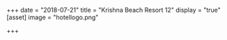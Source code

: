 +++
date = "2018-07-21"
title = "Krishna Beach Resort 12"
display = "true"
[asset]
image =  "hotellogo.png"

+++
